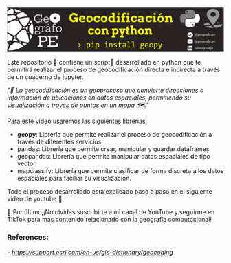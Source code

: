 <img src='img/banner.png'>

Este repositorio 📁 contiene un script📜 desarrollado en python que te permitirá  realizar el proceso de geocodificación directa e indirecta a través de un cuaderno de jupyter.

*"📍 La geocodificación es un geoproceso que convierte direcciones o  información de ubicaciones en datos espaciales, permitiendo su visualización a través de puntos en un mapa 🗺️."*

Para este video usaremos las siguientes librerias:
- **geopy**: Librería que permite realizar el proceso de geocodificación a través de diferentes servicios.
- pandas: Librería que permite crear, manipular y guardar dataframes 
- geopandas: Librería que permite manipular datos espaciales de tipo vector
- mapclassify: Librería que permite clasificar de forma discreta a los datos espaciales para faciliar su visualización.

Todo el proceso desarrollado esta explicado paso a paso en el siguiente video de youtube 🎥.

🚀 Por último,¡No olvides suscribirte a mi canal de YouTube y seguirme en TikTok para más contenido relacionado con la geografía computacional!

### References: 
 *- https://support.esri.com/en-us/gis-dictionary/geocoding*
